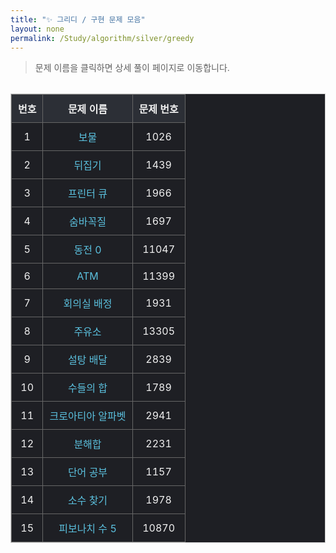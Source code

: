 ```yaml
---
title: "✨ 그리디 / 구현 문제 모음"
layout: none
permalink: /Study/algorithm/silver/greedy
---
```


<style>
table {
  width: 100%;
  border-collapse: collapse;
  margin: 2rem 0;
  background-color: #1e1f24;
  color: #f0f0f0;
  border: 1px solid #ccc;
}

th, td {
  padding: 10px;
  text-align: center;
  border: 1px solid #666;
}

thead {
  background-color: #2c2f36;
}

a {
  color: #5bc0de;
  text-decoration: none;
}
a:hover {
  text-decoration: underline;
}
</style>



> 문제 이름을 클릭하면 상세 풀이 페이지로 이동합니다.

<table>
  <thead>
    <tr>
      <th>번호</th>
      <th>문제 이름</th>
      <th>문제 번호</th>
    </tr>
  </thead>
  <tbody>
    <tr><td>1</td><td><a href="/Study/algorithm/silver/1026">보물</a></td><td>1026</td></tr>
    <tr><td>2</td><td><a href="/Study/algorithm/silver/1439">뒤집기</a></td><td>1439</td></tr>
    <tr><td>3</td><td><a href="/Study/algorithm/silver/1966">프린터 큐</a></td><td>1966</td></tr>
    <tr><td>4</td><td><a href="/Study/algorithm/silver/1697">숨바꼭질</a></td><td>1697</td></tr>
    <tr><td>5</td><td><a href="/Study/algorithm/silver/11047">동전 0</a></td><td>11047</td></tr>
    <tr><td>6</td><td><a href="/Study/algorithm/silver/11399">ATM</a></td><td>11399</td></tr>
    <tr><td>7</td><td><a href="/Study/algorithm/silver/1931">회의실 배정</a></td><td>1931</td></tr>
    <tr><td>8</td><td><a href="/Study/algorithm/silver/13305">주유소</a></td><td>13305</td></tr>
    <tr><td>9</td><td><a href="/Study/algorithm/silver/2839">설탕 배달</a></td><td>2839</td></tr>
    <tr><td>10</td><td><a href="/Study/algorithm/silver/1789">수들의 합</a></td><td>1789</td></tr>
    <tr><td>11</td><td><a href="/Study/algorithm/silver/2941">크로아티아 알파벳</a></td><td>2941</td></tr>
    <tr><td>12</td><td><a href="/Study/algorithm/silver/2231">분해합</a></td><td>2231</td></tr>
    <tr><td>13</td><td><a href="/Study/algorithm/silver/1157">단어 공부</a></td><td>1157</td></tr>
    <tr><td>14</td><td><a href="/Study/algorithm/silver/1978">소수 찾기</a></td><td>1978</td></tr>
    <tr><td>15</td><td><a href="/Study/algorithm/silver/10870">피보나치 수 5</a></td><td>10870</td></tr>
  </tbody>
</table>
